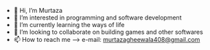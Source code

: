 - 👋 Hi, I’m Murtaza 
- 👀 I’m interested in programming and software development
- 🌱 I’m currently learning the ways of life
- 💞️ I’m looking to collaborate on building games and other softwares
- 📫 How to reach me --> e-mail: murtazagheewala408@gmail.com

<!---
RogueMG/RogueMG is a ✨ special ✨ repository because its `README.md` (this file) appears on your GitHub profile.
You can click the Preview link to take a look at your changes.
--->
